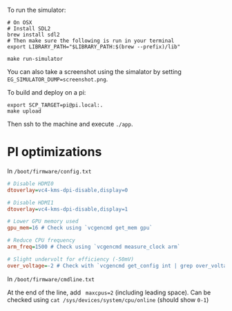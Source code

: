 To run the simulator:

```shell
# On OSX
# Install SDL2
brew install sdl2
# Then make sure the following is run in your terminal
export LIBRARY_PATH="$LIBRARY_PATH:$(brew --prefix)/lib"

make run-simulator
```

You can also take a screenshot using the simalator by setting `EG_SIMULATOR_DUMP=screenshot.png`.

To build and deploy on a pi:

```shell
export SCP_TARGET=pi@pi.local:.
make upload
```

Then ssh to the machine and execute `./app`.

# PI optimizations

In `/boot/firmware/config.txt`

```ini
# Disable HDMI0
dtoverlay=vc4-kms-dpi-disable,display=0

# Disable HDMI1
dtoverlay=vc4-kms-dpi-disable,display=1

# Lower GPU memory used
gpu_mem=16 # Check using `vcgencmd get_mem gpu`

# Reduce CPU frequency
arm_freq=1500 # Check using `vcgencmd measure_clock arm`

# Slight undervolt for efficiency (-50mV)
over_voltage=-2 # Check with `vcgencmd get_config int | grep over_voltage` or `vcgencmd measure_volts`
```

In `/boot/firmware/cmdline.txt`

At the end of the line, add ` maxcpus=2` (including leading space).
Can be checked using `cat /sys/devices/system/cpu/online` (should show `0-1`)